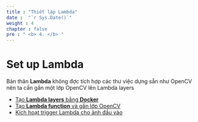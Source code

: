 ```yaml
---
title : "Thiết lập Lambda"
date :  "`r Sys.Date()`" 
weight : 4 
chapter : false
pre : " <b> 4. </b> "
---
```


# Set up **Lambda**

Bản thân **Lambda** không đợc tích hợp các thư việc dựng sẵn như OpenCV nên ta cần gắn một lớp OpenCV lên Lambda layers

   - [Tạo **Lambda layers** bằng **Docker**](4.1-createlambdalayer/)
   - [Tạo **Lambda function** và gắn lớp OpenCV](4.2-createslambdafunction/)
   - [Kích hoạt trigger Lambda cho ảnh đầu vào](4.3-activatetrigger/)